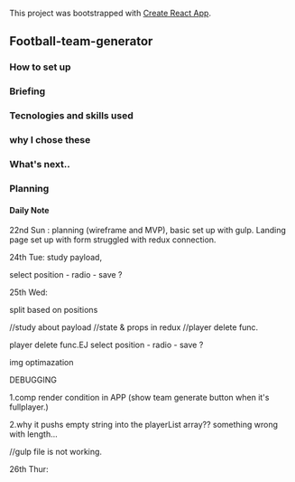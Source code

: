 This project was bootstrapped with [Create React App](https://github.com/facebook/create-react-app).

## Football-team-generator


### How to set up


### Briefing


### Tecnologies and skills used


### why I chose these


### What's next..

### Planning 


#### Daily Note
22nd Sun :
planning (wireframe and MVP), basic set up with gulp.
Landing page set up with form 
struggled with redux connection.


24th Tue:
study payload,



select position - radio - save ?

25th Wed:


split based on positions

//study about payload 
//state & props  in redux 
//player delete func.

player delete func.EJ
select position - radio - save ?

img optimazation



DEBUGGING

1.comp render condition in APP
(show team generate button when it's fullplayer.)

2.why it pushs empty string into the playerList array??
something wrong with length...

//gulp file is not working.



26th Thur:









